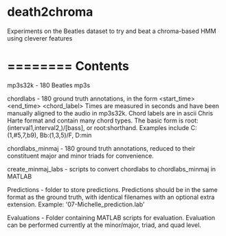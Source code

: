 death2chroma
============

Experiments on the Beatles dataset to try and beat a chroma-based HMM using cleverer features

========
Contents
========

mp3s32k - 180 Beatles mp3s

chordlabs - 180 ground truth annotations, in the form <start_time> <end_time> <chord_label>
            Times are measured in seconds and have been manually aligned to the audio in 
            mp3s32k. Chord labels are in ascii Chris Harte format and contain many chord
            types. The basic form is root:(interval1,interval2,)/[bass], or root:shorthand.
            Examples include C:(1,#5,7,b9), Bb:(1,3,5)/F, D:min

chordlabs_minmaj - 180 ground truth annotations, reduced to their constituent major and minor
                   triads for convenience. 

create_minmaj_labs - scripts to convert chordlabs to chordlabs_minmaj in MATLAB

Predictions - folder to store predictions. Predictions should be in the same format as the 
              ground truth, with identical filenames with an optional extra extension. 
              Example: '07-Michelle_prediction.lab'  

Evaluations - Folder containing MATLAB scripts for evaluation. Evaluation can be performed
              currently at the minor/major, triad, and quad level.


